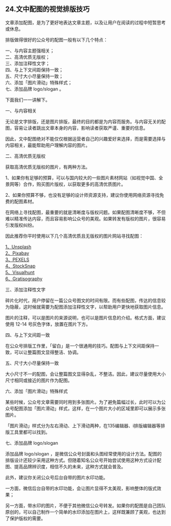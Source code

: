## 24.文中配图的视觉排版技巧
文章添加配图，是为了更好地表达文章主题，以及让用户在阅读的过程中短暂思考或休息。


排版做得很好的公众号的配图一般有以下几个特点：


一、与内容主题强相关；  
二、高清优质无版权；  
三、添加注释性文字；  
四、与上下文间距保持一致；  
五、尺寸大小尽量保持一致；  
六、添加「图片滑动」特殊样式；  
七、添加品牌 logo/slogan 。 


下面我们一一讲解下。


一、与内容相关


无论是文字排版，还是图片排版，最终的目的都是为内容而服务。与内容无关的配图，容易让读者跳出文章本身的内容，影响读者获取严谨、重要的信息。


因此，文中配图绝对不能仅仅根据运营者自己的兴趣爱好来选择，而是需要选择与内容相关，最能帮助用户理解内容的图片。


二、高清优质无版权


获取高清优质无版权的图片，有两种方法。


1、如果你有足够的预算，可以与国内较大的一些图片素材网站（如视觉中国、全景网等）合作，购买图片版权，以获取更多的高清优质图片。


2、如果你预算不够，也没有足够的设计师资源支持，建议你使用网络资源寻找免费的配图素材。


在网络上寻找配图，最重要的就是清晰度与版权问题。如果配图清晰度不够，不但难以精准传达内容，而且容易影响公众号的美观。如果转发有版权的图片，很容易引发版权纠纷。


因此推荐你平时使用以下几个高清优质且无版权的图片网站寻找配图：


[1、Unsplash](https://unsplash.com/)  
[2、Pixabay](https://pixabay.com/)  
[3、PEXELS](https://www.pexels.com/)  
[4、StockSnap](https://stocksnap.io/)  
[5、Visualhunt](https://visualhunt.com/)  
[6、Gratisography](https://gratisography.com/) 


三、添加注释性文字


碎片化时代，用户停留在一篇公众号图文的时间有限。而有些配图，传达的信息较为隐蔽，这时候就需要为配图添加注释性文字，以帮助用户更快地获取图片信息。


图片的注释，可以是图片的来源说明，也可以是图片信息的介绍。格式方面，建议使用 12-14 号灰色字体，放置在图片下方。


四、与上下文间距一致


在公众号排版工作里，「留白」是一个很通用的技巧。配图与上下文间距保持一致，可以让整篇图文显得整洁、协调。


五、尺寸大小尽量保持一致


大小尺寸不一的配图，会让整篇图文显得杂乱，不整洁。因此，建议尽量使用大小尺寸相同或接近的图片作为配图。


六、添加「图片滑动」特殊样式


某些时候，公众号文章需要同时用到多张图片。为了避免篇幅过长，此时可以为公众号配图添加「图片滑动」样式，这样，在一个图片大小的区域里即可以展示多张图片。


「图片滑动」样式分为左右滑动、上下滑动两种，在135编辑器、i排版编辑器等排版工具里都可以找到。


七、添加品牌 logo/slogan


添加品牌 logo/slogan ，是微信公众号封面和头图经常使用的设计方法。配图的排版设计还较少采用这种方式。但随着知名公众号开始尝试使用这种方式设计配图、提高品牌辨识度，相信不久的未来，这种方式就会普及。


此外，建议你关闭公众号后台自带的图片水印功能。


一方面，微信后台自带的水印功能，会让图片显得不太美观，影响整体的版式效果；


另一方面，带水印的图片，不便于其他微信公众号转发。如果你的配图是自己团队原创的，可以自己制作一个简单的水印添加在图片上，这样既兼顾了美观，也达到了保护版权的需要。

